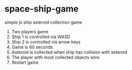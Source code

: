 # space-ship-game
simple js ship asteroid collection game
1. Two players game
2. Ship 1 is controlled via WASD
3. Ship 2 is controlled via arrow keys 
4. Game is 60 seconds
5. Asteroid is collected when ship has collision with asteroid
6. The player with most collected objects wins
7. Restart game  